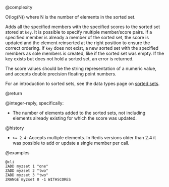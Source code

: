 @complexity

O(log(N)) where N is the number of elements in the sorted set.

Adds all the specified members with the specified scores to the sorted set stored at `key`. It is possible to specify multiple member/score pairs.
If a specified member is already a member of the sorted set, the score is updated and the element reinserted at the right position to ensure the correct ordering.  If `key` does not exist, a new sorted set with the specified members as sole
members is created, like if the sorted set was empty.
If the key exists but does not hold a sorted set, an error is returned.

The score values should be the string representation of a numeric value, and
accepts double precision floating point numbers.

For an introduction to sorted sets, see the data types page on [sorted
sets](/topics/data-types#sorted-sets).

@return

@integer-reply, specifically:

* The number of elements added to the sorted sets, not including elements already existing for which the score was updated.

@history

* `>= 2.4`: Accepts multiple elements. In Redis versions older than 2.4 it was possible to add or update a single member per call.

@examples

    @cli
    ZADD myzset 1 "one"
    ZADD myzset 2 "two"
    ZADD myzset 3 "two"
    ZRANGE myzset 0 -1 WITHSCORES

